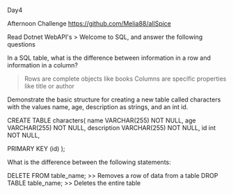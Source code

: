 Day4

Afternoon Challenge https://github.com/Melia88/allSpice

Read Dotnet WebAPI's > Welcome to SQL, and answer the following questions

In a SQL table, what is the difference between information in a row and information in a column?
>Rows are complete objects like books
>Columns are specific properties like title or author

Demonstrate the basic structure for creating a new table called characters with the values name, age, description as strings, and an int id.
>

CREATE TABLE characters(
  name VARCHAR(255) NOT NULL,
  age VARCHAR(255) NOT NULL,
  description VARCHAR(255) NOT NULL,
  id int NOT NULL,
  
  PRIMARY KEY (id)
);

What is the difference between the following statements:

DELETE FROM table_name; >> Removes a row of data from a table
DROP TABLE table_name; >> Deletes the entire table